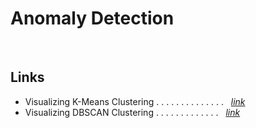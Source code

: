 Anomaly Detection
=================
<br>



Links 
-----
-  Visualizing K-Means Clustering . . . . . . . . . . . . . . &nbsp; [*link*](https://www.naftaliharris.com/blog/visualizing-k-means-clustering/)
-  Visualizing DBSCAN Clustering . . . . . . . . . . . . . &nbsp; [*link*](https://www.naftaliharris.com/blog/visualizing-dbscan-clustering/)




